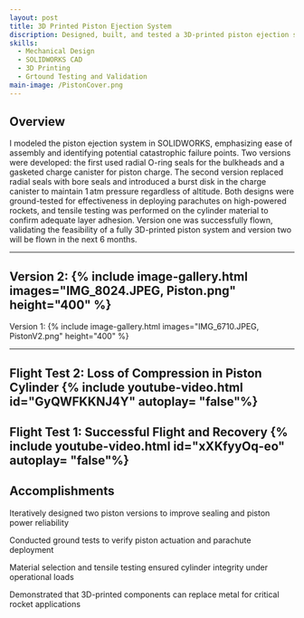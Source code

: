 ```yaml
---
layout: post
title: 3D Printed Piston Ejection System
discription: Designed, built, and tested a 3D-printed piston ejection system for high-powered rockets, focusing on stress analysis, material validation, and reliable deployment of parachutes. The system demonstrates that additive manufacturing can replace traditional metal components in critical aerospace applications.
skills: 
  - Mechanical Design
  - SOLIDWORKS CAD
  - 3D Printing
  - Grtound Testing and Validation
main-image: /PistonCover.png
---
```


## Overview
I modeled the piston ejection system in SOLIDWORKS, emphasizing ease of assembly and identifying potential catastrophic failure points. Two versions were developed: the first used radial O-ring seals for the bulkheads and a gasketed charge canister for piston charge. The second version replaced radial seals with bore seals and introduced a burst disk in the charge canister to maintain 1 atm pressure regardless of altitude. Both designs were ground-tested for effectiveness in deploying parachutes on high-powered rockets, and tensile testing was performed on the cylinder material to confirm adequate layer adhesion. Version one was successfully flown, validating the feasibility of a fully 3D-printed piston system and version two will be flown in the next 6 months.

---
Version 2:
{% include image-gallery.html images="IMG_8024.JPEG, Piston.png" height="400" %}
---
Version 1: 
{% include image-gallery.html images="IMG_6710.JPEG, PistonV2.png" height="400" %}

---
Flight Test 2: Loss of Compression in Piston Cylinder
{% include youtube-video.html id="GyQWFKKNJ4Y" autoplay= "false"%} 
---
Flight Test 1: Successful Flight and Recovery
{% include youtube-video.html id="xXKfyyOq-eo" autoplay= "false"%} 
---
## Accomplishments
Iteratively designed two piston versions to improve sealing and piston power reliability

Conducted ground tests to verify piston actuation and parachute deployment

Material selection and tensile testing ensured cylinder integrity under operational loads

Demonstrated that 3D-printed components can replace metal for critical rocket applications
